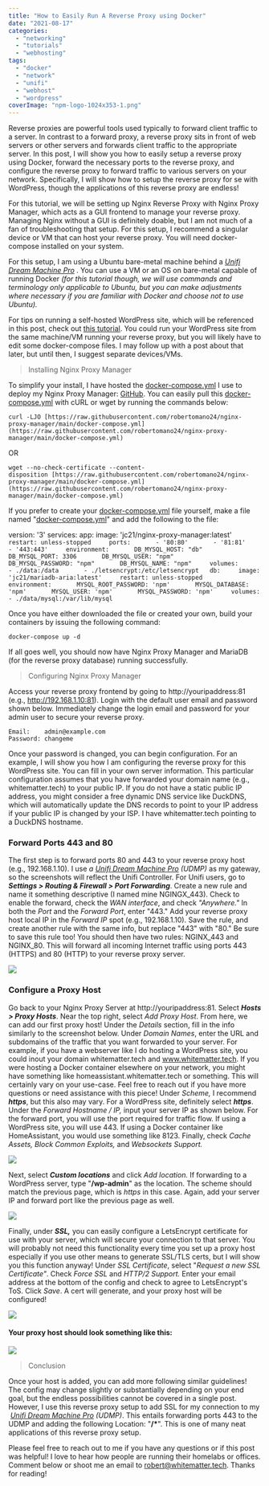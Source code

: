 ```yaml
---
title: "How to Easily Run A Reverse Proxy using Docker"
date: "2021-08-17"
categories:
  - "networking"
  - "tutorials"
  - "webhosting"
tags:
  - "docker"
  - "network"
  - "unifi"
  - "webhost"
  - "wordpress"
coverImage: "npm-logo-1024x353-1.png"
---
```


Reverse proxies are powerful tools used typically to forward client traffic to a server. In contrast to a forward proxy, a reverse proxy sits in front of web servers or other servers and forwards client traffic to the appropriate server. In this post, I will show you how to easily setup a reverse proxy using Docker, forward the necessary ports to the reverse proxy, and configure the reverse proxy to forward traffic to various servers on your network. Specifically, I will show how to setup the reverse proxy for se with WordPress, though the applications of this reverse proxy are endless!

For this tutorial, we will be setting up Nginx Reverse Proxy with Nginx Proxy Manager, which acts as a GUI frontend to manage your reverse proxy. Managing Nginx without a GUI is definitely doable, but I am not much of a fan of troubleshooting that setup. For this setup, I recommend a singular device or VM that can host your reverse proxy. You will need docker-compose installed on your system.

For this setup, I am using a Ubuntu bare-metal machine behind a _[Unifi Dream Machine Pro](https://www.amazon.com/gp/product/B086967C9X/ref=as_li_tl?ie=UTF8&camp=1789&creative=9325&creativeASIN=B086967C9X&linkCode=as2&tag=whitematter-20&linkId=4fc0624a437d4bfe761f2ebb02ca61bd)_ . You can use a VM or an OS on bare-metal capable of running Docker _(for this tutorial though, we will use commands and terminology only applicable to Ubuntu, but you can make adjustments where necessary if you are familiar with Docker and choose not to use Ubuntu)._

For tips on running a self-hosted WordPress site, which will be referenced in this post, check out [this tutorial](https://whitematter.tech/2021/hosting-your-own-site-with-traefik-and-wordpress/). You could run your WordPress site from the same machine/VM running your reverse proxy, but you will likely have to edit some docker-compose files. I may follow up with a post about that later, but until then, I suggest separate devices/VMs.

> Installing Nginx Proxy Manager

To simplify your install, I have hosted the [docker-compose.yml](https://github.com/robertomano24/nginx-proxy-manager/blob/main/docker-compose.yml) I use to deploy my Nginx Proxy Manager: [GitHub](https://github.com/robertomano24/nginx-proxy-manager). You can easily pull this [docker-compose.yml](https://github.com/robertomano24/nginx-proxy-manager/blob/main/docker-compose.yml) with cURL or wget by running the commands below:

`curl -LJO [https://raw.githubusercontent.com/robertomano24/nginx-proxy-manager/main/docker-compose.yml](https://raw.githubusercontent.com/robertomano24/nginx-proxy-manager/main/docker-compose.yml)`

OR

`wget --no-check-certificate --content-disposition [https://raw.githubusercontent.com/robertomano24/nginx-proxy-manager/main/docker-compose.yml](https://raw.githubusercontent.com/robertomano24/nginx-proxy-manager/main/docker-compose.yml)`

If you prefer to create your [docker-compose.yml](https://github.com/robertomano24/nginx-proxy-manager/blob/main/docker-compose.yml) file yourself, make a file named "[docker-compose.yml](https://github.com/robertomano24/nginx-proxy-manager/blob/main/docker-compose.yml)" and add the following to the file:

version: '3'
services:
  app:
    image: 'jc21/nginx-proxy-manager:latest'
    `restart: unless-stopped     ports:       - '80:80'       - '81:81'       - '443:443'     environment:       DB_MYSQL_HOST: "db"       DB_MYSQL_PORT: 3306       DB_MYSQL_USER: "npm"       DB_MYSQL_PASSWORD: "npm"       DB_MYSQL_NAME: "npm"     volumes:       - ./data:/data       - ./letsencrypt:/etc/letsencrypt   db:     image: 'jc21/mariadb-aria:latest'     restart: unless-stopped     environment:       MYSQL_ROOT_PASSWORD: 'npm'       MYSQL_DATABASE: 'npm'       MYSQL_USER: 'npm'       MYSQL_PASSWORD: 'npm'     volumes:       - ./data/mysql:/var/lib/mysql`

Once you have either downloaded the file or created your own, build your containers by issuing the following command:

`docker-compose up -d`

If all goes well, you should now have Nginx Proxy Manager and MariaDB (for the reverse proxy database) running successfully.

> Configuring Nginx Proxy Manager

Access your reverse proxy frontend by going to http://youripaddress:81 (e.g., http://192.168.1.10:81). Login with the default user email and password shown below. Immediately change the login email and password for your admin user to secure your reverse proxy.

```
Email:    admin@example.com
Password: changeme
```

Once your password is changed, you can begin configuration. For an example, I will show you how I am configuring the reverse proxy for this WordPress site. You can fill in your own server information. This particular configuration assumes that you have forwarded your domain name (e.g., whitematter.tech) to your public IP. If you do not have a static public IP address, you might consider a free dynamic DNS service like DuckDNS, which will automatically update the DNS records to point to your IP address if your public IP is changed by your ISP. I have whitematter.tech pointing to a DuckDNS hostname.

### Forward Ports 443 and 80

The first step is to forward ports 80 and 443 to your reverse proxy host (e.g., 192.168.1.10). I use _a [Unifi Dream Machine Pro](https://www.amazon.com/gp/product/B086967C9X/ref=as_li_tl?ie=UTF8&camp=1789&creative=9325&creativeASIN=B086967C9X&linkCode=as2&tag=whitematter-20&linkId=4fc0624a437d4bfe761f2ebb02ca61bd)_ _(UDMP)_ as my gateway, so the screenshots will reflect the Unifi Controller. For Unifi users, go to _**Settings > Routing & Firewall > Port Forwarding**_. Create a new rule and name it something descriptive (I named mine NGINGX\_443). Check to enable the forward, check the _WAN interface_, and check _"Anywhere."_ In both the _Port_ and the _Forward Port_, enter "443." Add your reverse proxy host local IP in the _Forward IP_ spot (e.g., 192.168.1.10). Save the rule, and create another rule with the same info, but replace "443" with "80." Be sure to save this rule too! You should then have two rules: NGINX\_443 and NGINX\_80. This will forward all incoming Internet traffic using ports 443 (HTTPS) and 80 (HTTP) to your reverse proxy server.

![](/posts/images/Screen-Shot-2021-08-16-at-11.15.04-PM.png)

### Configure a Proxy Host

Go back to your Nginx Proxy Server at http://youripaddress:81. Select **_Hosts > Proxy Hosts_**. Near the top right, select _Add Proxy Host_. From here, we can add our first proxy host! Under the _Details_ section, fill in the info similarly to the screenshot below. Under _Domain Names_, enter the URL and subdomains of the traffic that you want forwarded to your server. For example, if you have a webserver like I do hosting a WordPress site, you could inout your domain whitematter.tech and www.whitematter.tech. If you were hosting a Docker container elsewhere on your network, you might have something like homeassistant.whitematter.tech or something. This will certainly vary on your use-case. Feel free to reach out if you have more questions or need assistance with this piece! Under _Scheme,_ I recommend _**https**_, but this also may vary. For a WordPress site, definitely select **_https_**. Under the _Forward Hostname / IP,_ input your server IP as shown below. For the forward port, you will use the port required for traffic flow. If using a WordPress site, you will use 443. If using a Docker container like HomeAssistant, you would use something like 8123. Finally, check _Cache Assets, Block Common Exploits,_ and _Websockets Support._

![](/posts/images/Screen-Shot-2021-08-16-at-11.10.29-PM.png)

Next, select _**Custom locations**_ and click _Add location._ If forwarding to a WordPress server, type "**/wp-admin**" as the location. The scheme should match the previous page, which is _https_ in this case. Again, add your server IP and forward port like the previous page as well.

![](/posts/images/Screen-Shot-2021-08-16-at-11.10.35-PM.png)

Finally, under **_SSL,_** you can easily configure a LetsEncrypt certificate for use with your server, which will secure your connection to that server. You will probably not need this functionality every time you set up a proxy host especially if you use other means to generate SSL/TLS certs, but I will show you this function anyway! Under _SSL Certificate_, select "_Request a new SSL Certificate"_. Check _Force SSL_ and _HTTP/2 Support._ Enter your email address at the bottom of the config and check to agree to LetsEncrypt's ToS. Click _Save_. A cert will generate, and your proxy host will be configured!

![](/posts/images/Screen-Shot-2021-08-16-at-11.50.18-PM.png)

#### Your proxy host should look something like this:

![](/posts/images/Screen-Shot-2021-08-16-at-11.10.17-PM.png)

> Conclusion

Once your host is added, you can add more following similar guidelines! The config may change slightly or substantially depending on your end goal, but the endless possibilities cannot be covered in a single post. However, I use this reverse proxy setup to add SSL for my connection to my  _[Unifi Dream Machine Pro](https://www.amazon.com/gp/product/B086967C9X/ref=as_li_tl?ie=UTF8&camp=1789&creative=9325&creativeASIN=B086967C9X&linkCode=as2&tag=whitematter-20&linkId=4fc0624a437d4bfe761f2ebb02ca61bd)_ _(UDMP)_. This entails forwarding ports 443 to the UDMP and adding the following Location: "**/\***". This is one of many neat applications of this reverse proxy setup.

Please feel free to reach out to me if you have any questions or if this post was helpful! I love to hear how people are running their homelabs or offices. Comment below or shoot me an email to [robert@whitematter.tech](mailto:robert@whitematter.tech). Thanks for reading!

[](https://github.com/robertomano24/nginx-proxy-manager#wget-docker-compose)
